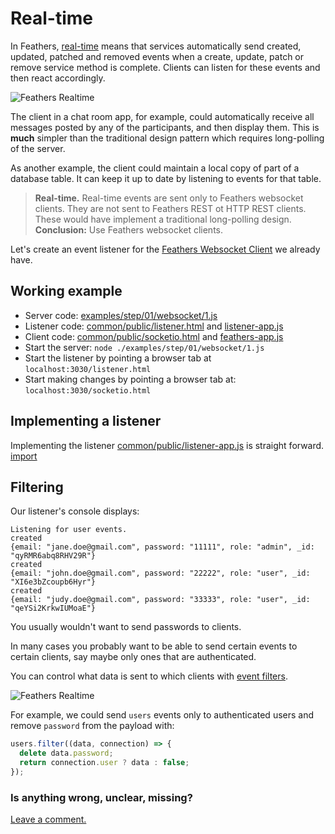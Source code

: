 # Real-time

In Feathers, [real-time](../../../api/events.md) means that services automatically send
created, updated, patched and removed events when
a create, update, patch or remove service method is complete.
Clients can listen for these events and then react accordingly.

![Feathers Realtime](/img/real-time-events-flow.jpg)

The client in a chat room app, for example,
could automatically receive all messages posted by any of the participants,
and then display them.
This is **much** simpler than the traditional design pattern
which requires long-polling of the server.

As another example, the client could maintain a local copy of
part of a database table.
It can keep it up to date by listening to events for that table.

> **Real-time.** Real-time events are sent only to Feathers websocket clients.
They are not sent to Feathers REST ot HTTP REST clients.
These would have implement a traditional long-polling design.
**Conclusion:** Use Feathers websocket clients.

Let's create an event listener for the [Feathers Websocket Client](./socket-client.md)
we already have.

## Working example

- Server code: [examples/step/01/websocket/1.js](https://github.com/feathersjs/feathers-docs/blob/auk/examples/step/01/websocket/1.js)
- Listener code: [common/public/listener.html](https://github.com/feathersjs/feathers-docs/blob/auk/examples/step/01/common/public/listener.html)
and
[listener-app.js](https://github.com/feathersjs/feathers-docs/blob/auk/examples/step/01/common/public/listener-app.js)
- Client code: [common/public/socketio.html](https://github.com/feathersjs/feathers-docs/blob/auk/examples/step/01/common/public/socketio.html)
and
[feathers-app.js](https://github.com/feathersjs/feathers-docs/blob/auk/examples/step/01/common/public/feathers-app.js)
- Start the server: `node ./examples/step/01/websocket/1.js`
- Start the listener by pointing a browser tab at `localhost:3030/listener.html`
- Start making changes by pointing a browser tab at: `localhost:3030/socketio.html`

## Implementing a listener

Implementing the listener
[common/public/listener-app.js](https://github.com/feathersjs/feathers-docs/blob/auk/examples/step/01/common/public/listener-app.js)
is straight forward.
[import](../../../examples/step/01/common/public/listener-app.js)

## Filtering

Our listener's console displays:

```text
Listening for user events.
created
{email: "jane.doe@gmail.com", password: "11111", role: "admin", _id: "qyRMR6abq8RHV29R"}
created
{email: "john.doe@gmail.com", password: "22222", role: "user", _id: "XI6e3bZcoupb6Hyr"}
created
{email: "judy.doe@gmail.com", password: "33333", role: "user", _id: "qeYSi2KrkwIUMoaE"}
```

You usually wouldn't want to send passwords to clients.

In many cases you probably want to be able to send certain events to certain clients,
say maybe only ones that are authenticated.

You can control what data is sent to which clients with
[event filters](../../../api/events.html#event-filtering).

![Feathers Realtime](/img/event-filter-diagram.jpg)

For example, we could send `users` events only to authenticated users
and remove `password` from the payload with:
```javascript
users.filter((data, connection) => {
  delete data.password;
  return connection.user ? data : false;
});
```
 
### Is anything wrong, unclear, missing?
[Leave a comment.](https://github.com/feathersjs/feathers-guide/issues/new?title=Comment:Step-Basic-Real-time&body=Comment:Step-Basic-Real-time)
